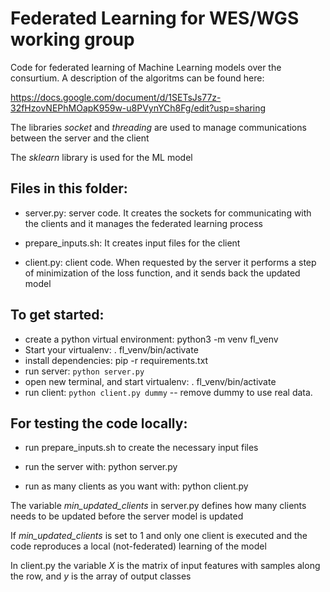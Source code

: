# Federated Learning for WES/WGS working group

Code for federated learning of Machine Learning models over the consurtium. A description of the algoritms can be found here:

https://docs.google.com/document/d/1SETsJs77z-32fHzovNEPhMOapK959w-u8PVynYCh8Fg/edit?usp=sharing

The libraries *socket* and *threading* are used to manage communications between the server and the client

The *sklearn* library is used for the ML model
## Files in this folder:
* server.py: server code. It creates the sockets for communicating with the clients and it manages the federated learning process

* prepare_inputs.sh: It creates input files for the client

* client.py: client code. When requested by the server it performs a step of minimization of the loss function, and it sends back the updated model

## To get started:
- create a python virtual environment: python3 -m venv fl_venv
- Start your virtualenv: . fl_venv/bin/activate
- install dependencies: pip -r requirements.txt
- run server: `python server.py`
- open new terminal, and start virtualenv: . fl_venv/bin/activate
- run client: `python client.py dummy` -- remove dummy to use real data.


## For testing the code locally:

* run prepare_inputs.sh to create the necessary input files

* run the server with: python server.py

* run as many clients as you want with: python client.py

The variable *min_updated_clients* in server.py defines how many clients needs to be updated before the server model is updated

If *min_updated_clients* is set to 1 and only one client is executed and the code reproduces a local (not-federated) learning of the model

In client.py the variable *X* is the matrix of input features with samples along the row, and *y* is the array of output classes



